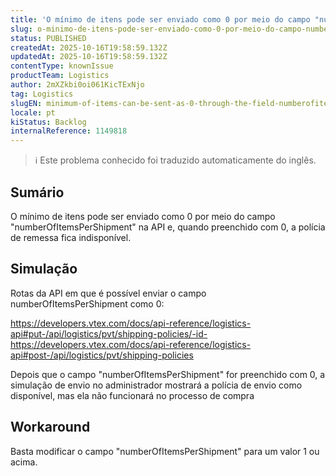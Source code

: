 ```yaml
---
title: 'O mínimo de itens pode ser enviado como 0 por meio do campo "numberOfItemsPerShipment" na API'
slug: o-minimo-de-itens-pode-ser-enviado-como-0-por-meio-do-campo-numberofitemspershipment-na-api
status: PUBLISHED
createdAt: 2025-10-16T19:58:59.132Z
updatedAt: 2025-10-16T19:58:59.132Z
contentType: knownIssue
productTeam: Logistics
author: 2mXZkbi0oi061KicTExNjo
tag: Logistics
slugEN: minimum-of-items-can-be-sent-as-0-through-the-field-numberofitemspershipment-in-api
locale: pt
kiStatus: Backlog
internalReference: 1149818
---
```


>ℹ️ Este problema conhecido foi traduzido automaticamente do inglês.

## Sumário


O mínimo de itens pode ser enviado como 0 por meio do campo "numberOfItemsPerShipment" na API e, quando preenchido com 0, a polícia de remessa fica indisponível.
## Simulação


Rotas da API em que é possível enviar o campo numberOfItemsPerShipment como 0:

https://developers.vtex.com/docs/api-reference/logistics-api#put-/api/logistics/pvt/shipping-policies/-id-
https://developers.vtex.com/docs/api-reference/logistics-api#post-/api/logistics/pvt/shipping-policies

Depois que o campo "numberOfItemsPerShipment" for preenchido com 0, a simulação de envio no administrador mostrará a polícia de envio como disponível, mas ela não funcionará no processo de compra
## Workaround


Basta modificar o campo "numberOfItemsPerShipment" para um valor 1 ou acima.



